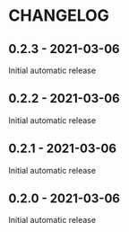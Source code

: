 CHANGELOG
=========

0.2.3 - 2021-03-06
------------------

Initial automatic release

0.2.2 - 2021-03-06
------------------

Initial automatic release

0.2.1 - 2021-03-06
------------------

Initial automatic release

0.2.0 - 2021-03-06
------------------

Initial automatic release

